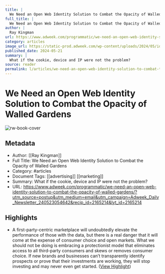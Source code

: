```yaml
---
title: |
  We Need an Open Web Identity Solution to Combat the Opacity of Walled Gardens
full_title: |
  We Need an Open Web Identity Solution to Combat the Opacity of Walled Gardens
author: |
  Ray Kingman
url: https://www.adweek.com/programmatic/we-need-an-open-web-identity-solution-to-combat-the-opacity-of-walled-gardens/?utm_source=postup&utm_medium=email&utm_campaign=Adweek_Daily_Newsletter_240523054642&recip_id=2165214&lyt_id=2165214
category: articles
image_url: https://static-prod.adweek.com/wp-content/uploads/2024/05/identity-moment-time-2024-600x315.jpg
published_date: 2024-05-21
summary: |
  What if the cookie, device and IP were not the problem?
source: reader
permalink: l/articles/we-need-an-open-web-identity-solution-to-combat-the-opacity-of-walled-gardens
---
```

# We Need an Open Web Identity Solution to Combat the Opacity of Walled Gardens

![rw-book-cover](https://static-prod.adweek.com/wp-content/uploads/2024/05/identity-moment-time-2024-600x315.jpg)

## Metadata
- Author: [[Ray Kingman]]
- Full Title: We Need an Open Web Identity Solution to Combat the Opacity of Walled Gardens
- Category: #articles
- Document Tags: [[advertising]] [[marketing]] 
- Summary: What if the cookie, device and IP were not the problem?
- URL: https://www.adweek.com/programmatic/we-need-an-open-web-identity-solution-to-combat-the-opacity-of-walled-gardens/?utm_source=postup&utm_medium=email&utm_campaign=Adweek_Daily_Newsletter_240523054642&recip_id=2165214&lyt_id=2165214

## Highlights
- A first-party-centric marketplace will undoubtedly elevate the performance of those with the data, but there is a real danger that it will come at the expense of consumer choice and open markets. What we should not be doing is embracing a protectionist model that eliminates access to all third-party consumers and skews or removes consumer choice. If new brands and businesses can’t transparently identify prospects or prove that their investments are working, they will stop investing and may never even get started. ([View Highlight](https://read.readwise.io/read/01hzn0vp6ddd2k9abs1ynxwxay))


